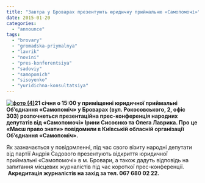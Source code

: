 ```yaml
---
title: "Завтра у Броварах презентують юридичну приймальню «Самопомочі»"
date: 2015-01-20
categories: 
  - "announce"
tags: 
  - "brovary"
  - "gromadska-priymalnya"
  - "lavrik"
  - "novini"
  - "pres-konferentsiya"
  - "sadoviy"
  - "samopomich"
  - "sisoyenko"
  - "yuridichna-konsultatsiya"
---
```


**[![фото (4)](https://mpz.brovary.org/wp-content/uploads/2015/01/foto-4.jpg)](https://mpz.brovary.org/wp-content/uploads/2015/01/foto-4.jpg)21 січня о 15:00 у приміщенні юридичної приймальні Об’єднання «Самопоміч» у Броварах (вул. Рокосовського, 2, офіс 303) розпочнеться презентаційна прес-конференція народних депутатів від «Самопомочі» Ірини Сисоєнко та Олега Лаврика. Про це «Маєш право знати» повідомили в Київській обласній організації Об’єднання «Самопоміч».** 

Як зазначається у повідомленні, під час свого візиту народні депутати від партії Андрія Садового презентують відкриття юридичної приймальні «Самопомочі» в м. Бровари, а також дадуть відповідь на запитання місцевих журналістів під час короткої прес-конференції.  **Акредитація журналістів на захід за тел. 067 680 02 22.**
